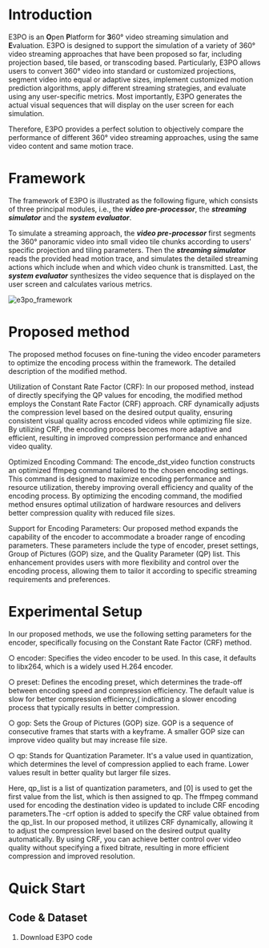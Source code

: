 # Introduction
E3PO is an **O**pen **P**latform for **3**60° video streaming simulation and **E**valuation. E3PO is designed to support the simulation of a variety of 360° video streaming approaches that have been proposed so far, including projection based, tile based, or transcoding based. Particularly, E3PO allows users to convert 360° video into standard or customized projections, segment video into equal or adaptive sizes, implement customized motion prediction algorithms, apply different streaming strategies, and evaluate using any user-specific metrics. Most importantly, E3PO generates the actual visual sequences that will display on the user screen for each simulation. 

Therefore, E3PO provides a perfect solution to objectively compare the performance of different 360° video streaming approaches, using the same video content and same motion trace.



# Framework
The framework of E3PO is illustrated as the following figure, which consists of three principal modules, i.e., the ***video pre-processor***, the ***streaming simulator*** and the ***system evaluator***.

To simulate a streaming approach, the ***video pre-processor*** first segments the 360° panoramic video into small video tile chunks according to users’ specific projection and tiling parameters. Then the ***streaming simulator*** reads the provided head motion trace, and simulates the detailed streaming actions which include when and which video chunk is transmitted. Last, the ***system evaluator*** synthesizes the video sequence that is displayed on the user screen and calculates various metrics.

![](/docs/Framework.jpg "e3po_framework")

# Proposed method
The proposed method focuses on fine-tuning the video encoder parameters to optimize the encoding process within the framework. The detailed description of the modified method.

Utilization of Constant Rate Factor (CRF): In our proposed method, instead of directly specifying the QP values for encoding, the modified method employs the Constant Rate Factor (CRF) approach. CRF dynamically adjusts the compression
level based on the desired output quality, ensuring consistent visual quality across encoded videos while optimizing file size. By utilizing CRF, the encoding process becomes more adaptive and efficient, resulting in improved compression performance and enhanced video quality.

Optimized Encoding Command: The encode_dst_video function constructs an optimized ffmpeg command tailored to the chosen encoding settings. This command is designed to maximize encoding performance and resource utilization, thereby improving overall efficiency and quality of the encoding process. By optimizing the encoding command, the modified method ensures optimal utilization of hardware resources and delivers better compression quality with reduced file sizes.

Support for Encoding Parameters: Our proposed method expands the capability of the encoder to accommodate a broader range of encoding parameters. These parameters include the type of encoder, preset settings, Group of Pictures (GOP) size, and the Quality Parameter (QP) list. This enhancement provides users with more flexibility and control over the encoding process, allowing them to tailor it according to specific streaming requirements and preferences.

# Experimental Setup
In our proposed methods, we use the following setting parameters for the encoder, specifically focusing on the Constant Rate Factor (CRF) method.

○ encoder: Specifies the video encoder to be used. In this case, it defaults to libx264, which is a widely used H.264 encoder.

○ preset: Defines the encoding preset, which determines the trade-off between encoding speed and compression efficiency. The default value is slow for better compression efficiency,( indicating a slower encoding process that typically results in better compression.

○ gop: Sets the Group of Pictures (GOP) size. GOP is a sequence of consecutive frames that starts with a keyframe. A smaller GOP size can improve video quality but may increase file size.

○ qp: Stands for Quantization Parameter. It's a value used in quantization, which determines the level of compression applied to each frame. Lower values result in better quality but larger file sizes.

Here, qp_list is a list of quantization parameters, and [0] is used to get the first value from the list, which is then assigned to qp.
The ffmpeg command used for encoding the destination video is updated to include CRF encoding parameters.The -crf option is added to specify the CRF value obtained from the qp_list. In our proposed method, it utilizes CRF dynamically, allowing it to adjust the compression level based on the desired output quality automatically. By using CRF, you can achieve better control over video quality without specifying a fixed bitrate, resulting in more efficient compression and improved resolution.

# Quick Start

## Code & Dataset
1. Download E3PO code
